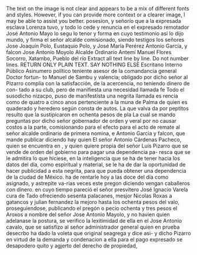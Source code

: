 The text on the image is not clear and appears to be a mix of different fonts and styles. However, if you can provide more context or a clearer image, I may be able to assist you better.
posesion,
y señorío que a la expresada esclava Lorenza tuvo,
y todo lo cede y renuncia en el expresado remotador José Antonio Mayo
lo segu lo tenor y forma en cuyo testimonio así lo dijo mundo,
y firma el señor alcalde comisionado, siendo testigos los señores
Jose Joaquín Polo, Eustaquio Polo, y José María Perérez
Antonio García, y falcon
Jose Antonio Moyolo
Alcalde Ordinario
Antemí Manuel Flores
Socorro, Xatambo, Pueblo del río
Extract all text line by line. Do not number lines. RETURN ONLY PLAIN TEXT. SAY NOTHING ELSE
Escritano Interno Público Asinumero
político teniente asesor de la comandancia general Doctor fortun-
to Manuel de Sambu y valencia; obligado por dicho señor al Pizarro
complía con la satisfacción, de la acercencia, no teniendo dinero de
con-
tado a su club, pero de manifiesta una necesidad llamada fe
Todo el susodicho nizacpo, puso de manifestista una negrita llamada es
rencia como de quatro a cinco anos pertenciente a la muna de Palma
de quien es quaderado y heredero según consta de autos. La que valva
da por peptitos resulto que la sustipicaron en ochenta pesos de pla
La cual se mando preguntas por dicho señor gobernador de orden y veral por no causar costos a la parte, comisionando para el efecto para el acto de remate al señor alcalde ordinario de primera nomina, e Antonio Garcia y falcon, que mande publicar diciendo hay quien
El señor Antonio Cárdenas Pacheco, quien se encuentra en , y quien quiere propia del señor Luis Pizarro que se vende de orden del gobierno para pagar una dependencia pa- resca que se le admitira lo que hiciese, en la inteligencia que se ha de tener hacia los datos del día, como espiritual y material, se le ha de dar la oportunidad de hacer publicidad a esta negrita, para que pueda obtener una dependencia de la ciudad de México.
ha de rentarle hoy a las doce del día como asignado, y astrepite va-rias veces este pregon diciendo vengan caballeros con dinero. en cuyo tiempo pareció el señor presvitero José Ignacio Varela cura de Tado ofreciendo sesenta palacanes, mesjor Nicolas Roxas a
gatancos y julian fernandez la mejoro hasta los ochenta pesos del valo, proseguiendose, publicando el pregón o pecio ochenta y tres pesos el Aroxos a nombre del señor Jose Antonio Mayolo, y no havien quien adelanase la postura, se verifico la lexitimidad de ella en el
Jose Antonio
cavalo, que se satisfizo al señor administrador general quien en prueba desecrbo ha dado la voleta que original seagrega y dice asi- y dicho Pizarro en virtud de la demanda y condenacion a ella para el pago expresado se desapodero quito y agjerto del derecho de propiedad,